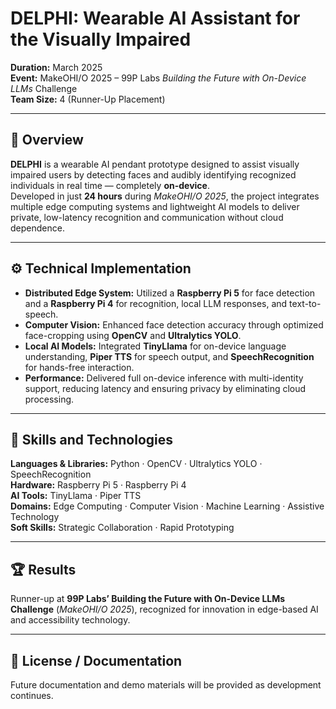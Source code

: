 # DELPHI: Wearable AI Assistant for the Visually Impaired

**Duration:** March 2025  
**Event:** MakeOHI/O 2025 – 99P Labs *Building the Future with On-Device LLMs* Challenge  
**Team Size:** 4 (Runner-Up Placement)  

---

## 📘 Overview
**DELPHI** is a wearable AI pendant prototype designed to assist visually impaired users by detecting faces and audibly identifying recognized individuals in real time — completely **on-device**.  
Developed in just **24 hours** during *MakeOHI/O 2025*, the project integrates multiple edge computing systems and lightweight AI models to deliver private, low-latency recognition and communication without cloud dependence.

---

## ⚙️ Technical Implementation
- **Distributed Edge System:** Utilized a **Raspberry Pi 5** for face detection and a **Raspberry Pi 4** for recognition, local LLM responses, and text-to-speech.  
- **Computer Vision:** Enhanced face detection accuracy through optimized face-cropping using **OpenCV** and **Ultralytics YOLO**.  
- **Local AI Models:** Integrated **TinyLlama** for on-device language understanding, **Piper TTS** for speech output, and **SpeechRecognition** for hands-free interaction.  
- **Performance:** Delivered full on-device inference with multi-identity support, reducing latency and ensuring privacy by eliminating cloud processing.

---

## 🧠 Skills and Technologies
**Languages & Libraries:** Python · OpenCV · Ultralytics YOLO · SpeechRecognition  
**Hardware:** Raspberry Pi 5 · Raspberry Pi 4  
**AI Tools:** TinyLlama · Piper TTS  
**Domains:** Edge Computing · Computer Vision · Machine Learning · Assistive Technology  
**Soft Skills:** Strategic Collaboration · Rapid Prototyping  

---

## 🏆 Results
Runner-up at **99P Labs’ Building the Future with On-Device LLMs Challenge** (*MakeOHI/O 2025*), recognized for innovation in edge-based AI and accessibility technology.

---

## 📄 License / Documentation
Future documentation and demo materials will be provided as development continues.
